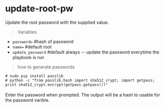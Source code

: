 # update-root-pw

Update the root password with the supplied value.

> Variables
- `password=`       #hash of password
- `name=`           #default root
- `update_password` #default always -- update the password everytime the playbook is run

> how to generate passwords

`# sudo pip install passlib` <br>
`# python -c "from passlib.hash import sha512_crypt; import getpass; print sha512_crypt.encrypt(getpass.getpass())"` <br><br>
Enter the password when prompted. The output will be a hash to usable for the password varible.
